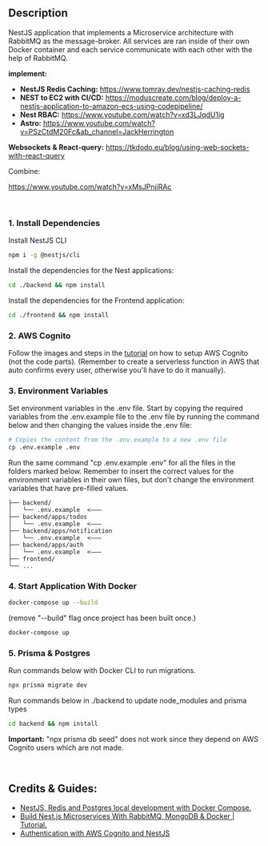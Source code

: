 ## **Description**

NestJS application that implements a Microservice architecture with RabbitMQ as the message-broker. All services are ran inside of their own Docker container and each service communicate with each other with the help of RabbitMQ.

**implement:**

- **NestJS Redis Caching:** https://www.tomray.dev/nestjs-caching-redis
- **NEST to EC2 with CI/CD:** https://moduscreate.com/blog/deploy-a-nestjs-application-to-amazon-ecs-using-codepipeline/
- **Nest RBAC:** https://www.youtube.com/watch?v=xd3LJqdU1ig
- **Astro:** https://www.youtube.com/watch?v=PSzCtdM20Fc&ab_channel=JackHerrington

**Websockets & React-query:** https://tkdodo.eu/blog/using-web-sockets-with-react-query

Combine:

https://www.youtube.com/watch?v=xMsJPnjiRAc

<br />

### **1. Install Dependencies**

Install NestJS CLI

```bash
npm i -g @nestjs/cli
```

Install the dependencies for the Nest applications:

```bash
cd ./backend && npm install
```

Install the dependencies for the Frontend application:

```bash
cd ./frontend && npm install
```

### **2. AWS Cognito**

Follow the images and steps in the [tutorial](https://medium.com/weekly-webtips/authentication-with-aws-cognito-and-nestjs-9f04c766f3fd) on how to setup AWS Cognito (not the code parts). (Remember to create a serverless function in AWS that auto confirms every user, otherwise you'll have to do it manually).

### **3. Environment Variables**

Set environment variables in the .env file. Start by copying the required variables from the .env.example file to the .env file by running the command below and then changing the values inside the .env file:

```bash
# Copies the content from the .env.example to a new .env file
cp .env.example .env
```

Run the same command "cp .env.example .env" for all the files in the folders marked below. Remember to insert the correct values for the environment variables in their own files, but don't change the environment variables that have pre-filled values.

```
├── backend/
│   └── .env.example  <–––
├── backend/apps/todos
│   └── .env.example  <–––
├── backend/apps/notification
│   └── .env.example  <–––
├── backend/apps/auth
│   └── .env.example  <–––
├── frontend/
└── ...
```

### **4. Start Application With Docker**

```bash
docker-compose up --build
```

(remove "--build" flag once project has been built once.)

```bash
docker-compose up
```

### **5. Prisma & Postgres**

Run commands below with Docker CLI to run migrations.

```bash
npx prisma migrate dev
```

Run commands below in ./backend to update node_modules and prisma types

```bash
cd backend && npm install
```

**Important:** "npx prisma db seed" does not work since they depend on AWS Cognito users which are not made.

</br>

## **Credits & Guides:**

- [NestJS, Redis and Postgres local development with Docker Compose.](https://www.tomray.dev/nestjs-docker-compose-postgres)
- [Build Nest.js Microservices With RabbitMQ, MongoDB & Docker | Tutorial.](https://www.youtube.com/watch?v=yuVVKB0EaOQ&t=4288s)
- [Authentication with AWS Cognito and NestJS](https://medium.com/weekly-webtips/authentication-with-aws-cognito-and-nestjs-9f04c766f3fd)
